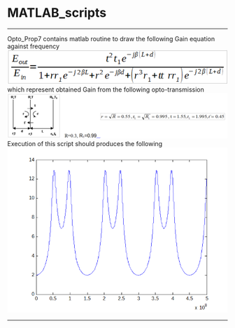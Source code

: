 # MATLAB_scripts

--------------------------------
Opto_Prop7 contains matlab routine to draw the following Gain equation against frequency
![](Opto_Prop7_01.png)
which represent obtained Gain from the following opto-transmission 
![](Opto_Prop7_00.png)
Execution of this script should produces the following
![](Opto_Prop7_02.png)

-------------------------------